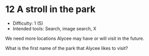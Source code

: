 # 12 A stroll in the park

* Difficulty: 1 (5)
* Intended tools: Search, image search, X

We need more locations Alycee may have or will visit in the future.

What is the first name of the park that Alycee likes to visit?
